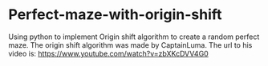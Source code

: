 # Perfect-maze-with-origin-shift
Using python to implement Origin shift algorithm to create a random perfect maze. The origin shift algorithm was made by CaptainLuma. The url to his video is: https://www.youtube.com/watch?v=zbXKcDVV4G0
